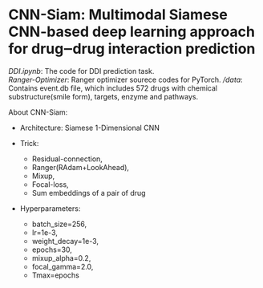 # CNN-Siam: Multimodal Siamese CNN-based deep learning approach for drug‒drug interaction prediction

_DDI.ipynb_: The code for DDI prediction task.  
_Ranger-Optimizer_: Ranger optimizer sourece codes for PyTorch.
_/data_: Contains event.db file, which includes 572 drugs with chemical substructure(smile form), targets, enzyme and pathways.  

About CNN-Siam:

- Architecture: Siamese 1-Dimensional CNN

- Trick:

  - Residual-connection,
  - Ranger(RAdam+LookAhead),
  - Mixup,
  - Focal-loss,
  - Sum embeddings of a pair of drug

- Hyperparameters:

  - batch_size=256,
  - lr=1e-3,
  - weight_decay=1e-3,
  - epochs=30,
  - mixup_alpha=0.2,
  - focal_gamma=2.0,
  - Tmax=epochs
